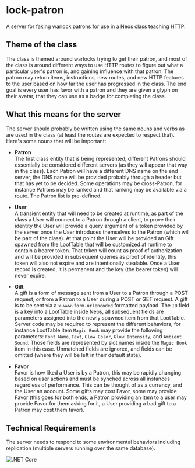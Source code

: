 # lock-patron
A server for faking warlock patrons for use in a Neos class teaching HTTP.

## Theme of the class
The class is themed around warlocks trying to get their patron, and most of the class is around different ways to use HTTP routes to figure out what a particular user's patron is, and gaining influence with that patron. The patron may return items, instructions, new routes, and new HTTP features to the user based on how far the user has progressed in the class. The end goal is every user has favor with a patron and they are given a glyph on their avatar, that they can use as a badge for completing the class.

## What this means for the server
The server should probably be written using the same nouns and verbs as are used in the class (at least the routes are expected to respect that). Here's some nouns that will be important:

* **Patron**\
The first class entity that is being represented, different Patrons should essentially be considered different servers (as they will appear that way in the class). Each Patron will have a different DNS name on the end server, the DNS name will be provided probably through a header but that has yet to be decided. Some operations may be cross-Patron, for instance Patrons may be ranked and that ranking may be available via a route. The Patron list is pre-defined.

* **User**\
A transient entity that will need to be created at runtime, as part of the class a User will connect to a Patron through a client, to prove their identity the User will provide a query argument of a token provided by the server once the User introduces themselves to the Patron (which will be part of the class). At that point the User will be provided an Gift spawned from the LootTable that will be customized at runtime to contain a bearer token. That token will count as proof of authorization and will be provided in subsequent queries as proof of identity, this token will also not expire and are intentionally stealable. Once a User record is created, it is permanent and the key (the bearer token) will never expire.

* **Gift**\
A gift is a form of message sent from a User to a Patron through a POST request, or from a Patron to a User during a POST or GET request. A gift is to be sent via a `x-www-form-urlencoded` formatted payload. The `ID` field is a key into a LootTable inside Neos, all subsequent fields are parameters assigned into the newly spawned item from that LootTable. Server code may be required to represent the different behaviors, for instance LootTable item `Magic Book` may provide the following parameters: `Font Name`, `Text`, `Glow Color`, `Glow Intensity`, and `Ambient Sound`. Those fields are represented by slot names inside the `Magic Book` item in this case. Unmatched fields are ignored, and fields can be omitted (where they will be left in their default state).

* **Favor**\
Favor is how liked a User is by a Patron, this may be rapidly changing based on user actions and must be synched across all instances regardless of performance. This can be thought of as a currency, and the User an account. Some gifts may cost Favor, some may provide Favor (this goes for both ends, a Patron providing an item to a user may provide Favor for them asking for it, a User providing a bad gift to a Patron may cost them favor).

## Technical Requirements
The server needs to respond to some environmental behaviors including replication (multiple servers running over the same database).

![.NET Core](https://github.com/Earthmark/lock-patron/workflows/.NET%20Core/badge.svg)
